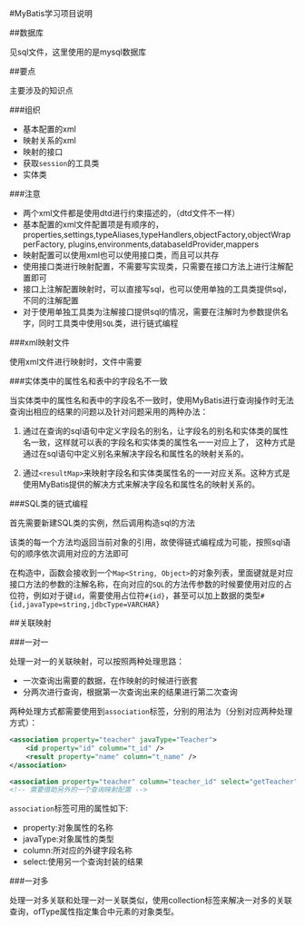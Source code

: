 #MyBatis学习项目说明

##数据库

见sql文件，这里使用的是mysql数据库


##要点

主要涉及的知识点

###组织

- 基本配置的xml
- 映射关系的xml
- 映射的接口
- 获取`session`的工具类
- 实体类

###注意

- 两个xml文件都是使用dtd进行约束描述的，（dtd文件不一样）
- 基本配置的xml文件配置项是有顺序的，properties,settings,typeAliases,typeHandlers,objectFactory,objectWrapperFactory,
    plugins,environments,databaseIdProvider,mappers
- 映射配置可以使用xml也可以使用接口类，而且可以共存
- 使用接口类进行映射配置，不需要写实现类，只需要在接口方法上进行注解配置即可
- 接口上注解配置映射时，可以直接写sql，也可以使用单独的工具类提供sql，不同的注解配置
- 对于使用单独工具类为注解接口提供sql的情况，需要在注解时为参数提供名字，同时工具类中使用`SQL`类，进行链式编程

###xml映射文件

使用xml文件进行映射时，文件中需要

###实体类中的属性名和表中的字段名不一致

当实体类中的属性名和表中的字段名不一致时，使用MyBatis进行查询操作时无法查询出相应的结果的问题以及针对问题采用的两种办法：

1. 通过在查询的sql语句中定义字段名的别名，让字段名的别名和实体类的属性名一致，这样就可以表的字段名和实体类的属性名一一对应上了，
    这种方式是通过在sql语句中定义别名来解决字段名和属性名的映射关系的。

2. 通过`<resultMap>`来映射字段名和实体类属性名的一一对应关系。这种方式是使用MyBatis提供的解决方式来解决字段名和属性名的映射关系的。

###SQL类的链式编程

首先需要新建SQL类的实例，然后调用构造sql的方法

该类的每一个方法均返回当前对象的引用，故使得链式编程成为可能，按照sql语句的顺序依次调用对应的方法即可

在构造中，函数会接收到一个`Map<String, Object>`的对象列表，里面键就是对应接口方法的参数的注解名称，在向对应的`SQL`的方法传参数的时候要使用对应的占位符，例如对于键`id`，需要使用占位符`#{id}`，甚至可以加上数据的类型`#{id,javaType=string,jdbcType=VARCHAR}`

##关联映射

###一对一

处理一对一的关联映射，可以按照两种处理思路：

- 一次查询出需要的数据，在作映射的时候进行嵌套
- 分两次进行查询，根据第一次查询出来的结果进行第二次查询

两种处理方式都需要使用到`association`标签，分别的用法为（分别对应两种处理方式）：

```xml
<association property="teacher" javaType="Teacher">
    <id property="id" column="t_id" />
    <result property="name" column="t_name" />
</association>
```

```xml
<association property="teacher" column="teacher_id" select="getTeacher" />
<!-- 需要借助另外的一个查询映射配置 -->
```

`association`标签可用的属性如下:

- property:对象属性的名称
- javaType:对象属性的类型
- column:所对应的外键字段名称
- select:使用另一个查询封装的结果

###一对多

处理一对多关联和处理一对一关联类似，使用collection标签来解决一对多的关联查询，ofType属性指定集合中元素的对象类型。


